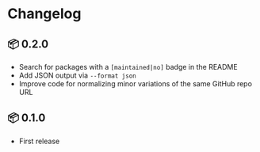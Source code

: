 # Changelog

## 📦 0.2.0

* Search for packages with a `[maintained|no]` badge in the README
* Add JSON output via `--format json`
* Improve code for normalizing minor variations of the same GitHub repo URL

## 📦 0.1.0

* First release
